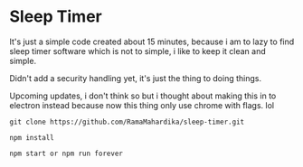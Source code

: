 # Sleep Timer

It's just a simple code created about 15 minutes, because i am to lazy to find sleep timer software which is not to simple, i like to keep it clean and simple.

Didn't add a security handling yet, it's just the thing to doing things.

Upcoming updates, i don't think so but i thought about making this in to electron instead because now this thing only use chrome with flags. lol

`git clone https://github.com/RamaMahardika/sleep-timer.git`

`npm install`

`npm start or npm run forever`
